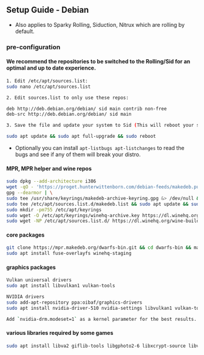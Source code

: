 ## Setup Guide - Debian

- Also applies to Sparky Rolling, Siduction, Nitrux which are rolling by default.

### pre-configuration

#### We recommend the repositories to be switched to the Rolling/Sid for an optimal and up to date experience.
```sh
1. Edit /etc/apt/sources.list:
sudo nano /etc/apt/sources.list

2. Edit sources.list to only use these repos:

deb http://deb.debian.org/debian/ sid main contrib non-free
deb-src http://deb.debian.org/debian/ sid main

3. Save the file and update your system to Sid (This will reboot your system):

sudo apt update && sudo apt full-upgrade && sudo reboot
```
- Optionally you can install `apt-listbugs apt-listchanges` to read the bugs and see if any of them will break your distro.

#### MPR, MPR helper and wine repos
```sh
sudo dpkg --add-architecture i386
wget -qO - 'https://proget.hunterwittenborn.com/debian-feeds/makedeb.pub' | \
gpg --dearmor | \
sudo tee /usr/share/keyrings/makedeb-archive-keyring.gpg &> /dev/null && echo 'deb [signed-by=/usr/share/keyrings/makedeb-archive-keyring.gpg arch=all] https://proget.hunterwittenborn.com/ makedeb main' | \
sudo tee /etc/apt/sources.list.d/makedeb.list && sudo apt update && sudo apt install makedeb git && git clone https://mpr.hunterwittenborn.com/una-bin.git && cd una-bin && makedeb -si
sudo mkdir -pm755 /etc/apt/keyrings
sudo wget -O /etc/apt/keyrings/winehq-archive.key https://dl.winehq.org/wine-builds/winehq.key
sudo wget -NP /etc/apt/sources.list.d/ https://dl.winehq.org/wine-builds/debian/dists/bookworm/winehq-bookworm.sources
```

#### core packages
```sh
git clone https://mpr.makedeb.org/dwarfs-bin.git && cd dwarfs-bin && makedeb -si
sudo apt install fuse-overlayfs winehq-staging
```

#### graphics packages
```sh
Vulkan universal drivers
sudo apt install libvulkan1 vulkan-tools

NVIDIA drivers
sudo add-apt-repository ppa:oibaf/graphics-drivers
sudo apt install nvidia-driver-510 nvidia-settings libvulkan1 vulkan-tools

Add `nvidia-drm.modeset=1` as a kernel parameter for the best results.
```

#### various libraries required by some games
```sh
sudo apt install libva2 giflib-tools libgphoto2-6 libxcrypt-source libva2:i386 alsa-utils:i386 libopenal1:i386 libpulse0:i386 gstreamer1.0-plugins-bad gstreamer1.0-plugins-base gstreamer1.0-plugins-good gstreamer1.0-plugins-ugly gstreamer1.0-vaapi gstreamer1.0-libav
```
